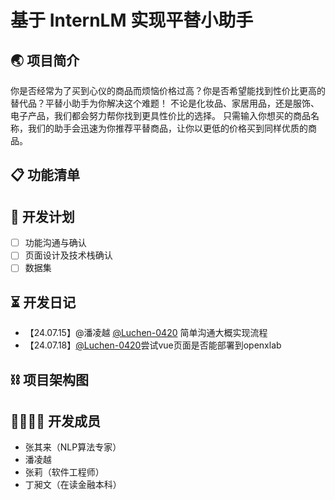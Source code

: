 # 基于 InternLM 实现平替小助手
## 🌏 项目简介
你是否经常为了买到心仪的商品而烦恼价格过高？你是否希望能找到性价比更高的替代品？平替小助手为你解决这个难题！
不论是化妆品、家居用品，还是服饰、电子产品，我们都会努力帮你找到更具性价比的选择。
只需输入你想买的商品名称，我们的助手会迅速为你推荐平替商品，让你以更低的价格买到同样优质的商品。
## 📋 功能清单

## 📖 开发计划
- [ ] 功能沟通与确认
- [ ] 页面设计及技术栈确认
- [ ] 数据集

## ⏳ 开发日记
- 【24.07.15】@潘凌越 [@Luchen-0420](https://github.com/Luchen-0420) 简单沟通大概实现流程
- 【24.07.18】[@Luchen-0420](https://github.com/Luchen-0420)尝试vue页面是否能部署到openxlab
  
## ⛓ 项目架构图

## 👨‍💻👩‍💻 开发成员
- 张其来（NLP算法专家）
- 潘凌越
- 张莉（软件工程师）
- 丁昶文（在读金融本科）
